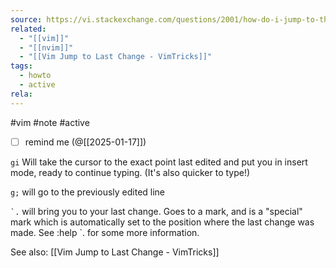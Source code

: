 ```yaml
---
source: https://vi.stackexchange.com/questions/2001/how-do-i-jump-to-the-location-of-my-last-edit
related:
  - "[[vim]]"
  - "[[nvim]]"
  - "[[Vim Jump to Last Change - VimTricks]]"
tags:
  - howto
  - active
rela:
---
```

#vim #note #active 

- [ ] remind me (@[[2025-01-17]])

`gi`
Will take the cursor to the exact point last edited and put you in insert mode, ready to continue typing. (It's also quicker to type!)

`g;` 
will go to the previously edited line

`` `. ``
will bring you to your last change.
Goes to a mark, and is a "special" mark which is automatically set to the position where the last change was made. See :help `. for some more information.

See also: [[Vim Jump to Last Change - VimTricks]]

